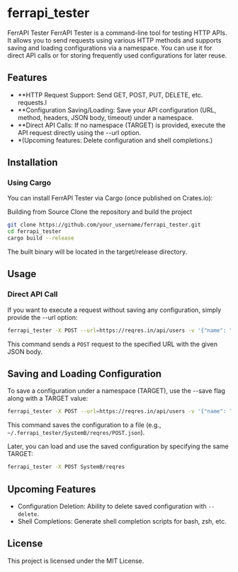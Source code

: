# ferrapi_tester

FerrAPI Tester
FerrAPI Tester is a command-line tool for testing HTTP APIs. It allows you to send requests using various HTTP methods and supports saving and loading configurations via a namespace. You can use it for direct API calls or for storing frequently used configurations for later reuse.

## Features
- **HTTP Request Support: Send GET, POST, PUT, DELETE, etc. requests.l
- **Configuration Saving/Loading: Save your API configuration (URL, method, headers, JSON body, timeout) under a namespace.
- **Direct API Calls: If no namespace (TARGET) is provided, execute the API request directly using the --url option.
- *(Upcoming features: Delete configuration and shell completions.)

## Installation
### Using Cargo
You can install FerrAPI Tester via Cargo (once published on Crates.io):

Building from Source
Clone the repository and build the project
```bash cargo install ferrapi_tester
git clone https://github.com/your_username/ferrapi_tester.git
cd ferrapi_tester
cargo build --release
```
The built binary will be located in the target/release directory.


## Usage
### Direct API Call
If you want to execute a request without saving any configuration, simply provide the --url option:

```bash
ferrapi_tester -X POST --url=https://reqres.in/api/users -v '{"name": "morpheus", "job": "leader"}'
```
This command sends a ```POST``` request to the specified URL with the given JSON body.

## Saving and Loading Configuration
To save a configuration under a namespace (TARGET), use the --save flag along with a TARGET 
value:
```bash 
ferrapi_tester -X POST --url=https://reqres.in/api/users -v '{"name": "morpheus", "job": "leader"}' --save SystemB/reqres
```
This command saves the configuration to a file (e.g., ```~/.ferrapi_tester/SystemB/reqres/POST.json```).

Later, you can load and use the saved configuration by specifying the same TARGET:

```bash
ferrapi_tester -X POST SystemB/reqres
```

## Upcoming Features
- Configuration Deletion: Ability to delete saved configuration with ```--delete```.
- Shell Completions: Generate shell completion scripts for bash, zsh, etc.

## License
This project is licensed under the MIT License.
